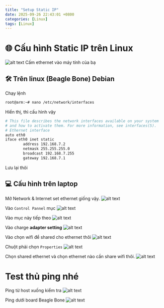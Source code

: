 ```yaml
---
title: "Setup Static IP"
date: 2025-09-26 22:43:01 +0800
categories: [Linux]
tags: [Linux]
---
```


# 🌐 Cấu hình Static IP trên Linux
![alt text](/assets/Linux/BeagleBone/image_connect_ethernet.png)
Cấm ethernet vào máy tính của bạ
## 🛠️ Trên linux (Beagle Bone) Debian
Chạy lệnh
```bash
root@arm:~# nano /etc/network/interfaces
```
Hiển thị, thì cấu hình vậy
```bash
# This file describes the network interfaces available on your system
# and how to activate them. For more information, see interfaces(5).
# Ethernet interface
auto eth0
iface eth0 inet static
        address 192.168.7.2
        netmask 255.255.255.0
        broadcast 192.168.7.255
        gateway 192.168.7.1
```
Lưu lại thôi
## 💻 Cấu hình trên laptop

Mở Network & Internet set ethernet giống vậy.
![alt text](/assets/Linux/BeagleBone/setting_ethernet.png)

Vào `Control Pannel` mục 
![alt text](/assets/Linux/BeagleBone/netword_and_internet.png)

Vào mục này tiếp theo
![alt text](/assets/Linux/BeagleBone/networking_and_sharing.png)

Vào charge **adapter setting**
![alt text](/assets/Linux/BeagleBone/Charge_adapter_setting.png)

Vào chọn wifi để shared cho ethernet thôi
![alt text](/assets/Linux/BeagleBone/wifi.png)

Chuột phải chọn `Properties`
![alt text](/assets/Linux/BeagleBone/Properties.png)

Chọn shared ethernet và chọn ethernet nào cần share wifi thôi.
![alt text](/assets/Linux/BeagleBone/shared_ethernet.png)

# Test thủ ping nhé
Ping từ host xuống kiểm tra
![alt text](/assets/Linux/BeagleBone/ping_host.png)

Ping dưới board Beagle Bone
![alt text](/assets/Linux/BeagleBone/Ping_slave.png)

